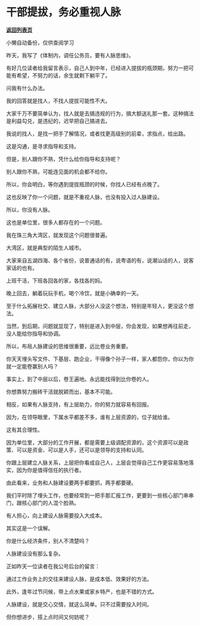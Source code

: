 # 干部提拔，务必重视人脉

[**返回列表页**](/gzh/费曼的小茶馆)

小懒自动备份，仅供查阅学习

昨天，我写了《体制内，调任公务员，要有人脉思维》。

  

有好几位读者给我留言表示，自己人到中年，已经进入提拔的瓶颈期，努力一把可能有希望，不努力的话，余生就剩下躺平了。

  

问我有什么办法。

  

我的回答就是找人，不找人提拔可能性不大。

  

大家千万不要简单认为，找人就是去搞违规的行为，搞大额送礼那一套。这种搞法是利益勾兑，是违纪的，迟早把自己搞进去。

  

我说的找人，是找一把手了解情况，或者找更高级别的前辈，求指点，给出路。

  

这是沟通，是寻求指导和支持。

  

但是，别人跟你不熟，凭什么给你指导和支持呢？

  

别人跟你不熟，可能连见面的机会都不给你。

  

所以，你会明白，等你遇到提拔瓶颈的时候，你找人已经有点晚了。

  

这也反映了你一个问题，就是不重视人脉，也没有投入过人脉建设。

  

所以，你没有人脉。

  

这也是单位里，很多人都存在的一个问题。

  

我在珠三角大湾区，就发现这个问题很普遍。

  

大湾区，就是典型的陌生人城市。

  

大家来自五湖四海、各个省份，说普通话的有，说粤语的有，说潮汕话的人，说客家话的也有。

  

上班干活，下班各回各的家，各找各的妈。

  

晚上回去，躺着玩玩手机，喝个冷饮，就是小确幸的一天。

  

至于什么拓展社交、建立人脉，大部分人没这个想法，特别是年轻人，更没这个想法。

  

当然，到后期，问题就显现了，特别是进入到中层，你会发现，如果想再往前走，没人能给你指导和协调。

  

所以，布局人脉建设的思维很重要，远比卷业务重要。

  

你天天埋头写文件、下基层、跑企业，干得像个孙子一样，家人都怨你，你以为你就一定能卷赢别人吗？

  

事实上，到了中层以后，卷王遍地。永远能找得到比你卷的人。

  

你想靠努力搬砖干活就脱颖而出，基本不可能。

  

相反，如果有人脉支持，有上层助力，你的努力就容易有回报。

  

因为，在领导眼里，下属水平都差不多，谁有上层资源的，位子就给谁。

  

这有其合理性。

  

因为单位里，大部分的工作开展，都是需要上级调配资源的，这个资源可以是政策、可以是资金、可以是人手，还可以是领导的支持和认同。

  

你跟上层建立人脉关系，上层把你看成自己人，上层会觉得自己工作更容易落地落实，因为你是值得信任的执行者。

  

由此看来，业务和人脉建设要两手都要抓，两手都要硬。

  

我们平时除了埋头工作，也要经常到一把手那汇报工作，更要到一些核心部门串串门，跟核心部门的人混个脸熟。

  

有人担心，向上建设人脉需要投入大成本。

  

其实这是一个误解。

  

你是什么经济条件，别人不清楚吗？

  

人脉建设没有那么复杂。

  

正如昨天一位读者在我公号后台的留言：

  

通过工作业务上的交往来建设人脉，是成本低、效果好的方法。

  

此外，逢年过节问候，带上点水果或家乡特产，也是不错的方式。

  

人脉建设，就是交心交情，就这么简单。只不过需要投入时间。

  

但你想进步，搭上点时间又何妨呢？

  

